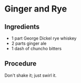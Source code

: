 Ginger and Rye 
==============

Ingredients 
------------
* 1 part George Dickel rye whiskey
* 2 parts ginger ale 
* 1 dash of chuncho bitters 

Procedure 
---------- 
Don't shake it; just swirl it.  

